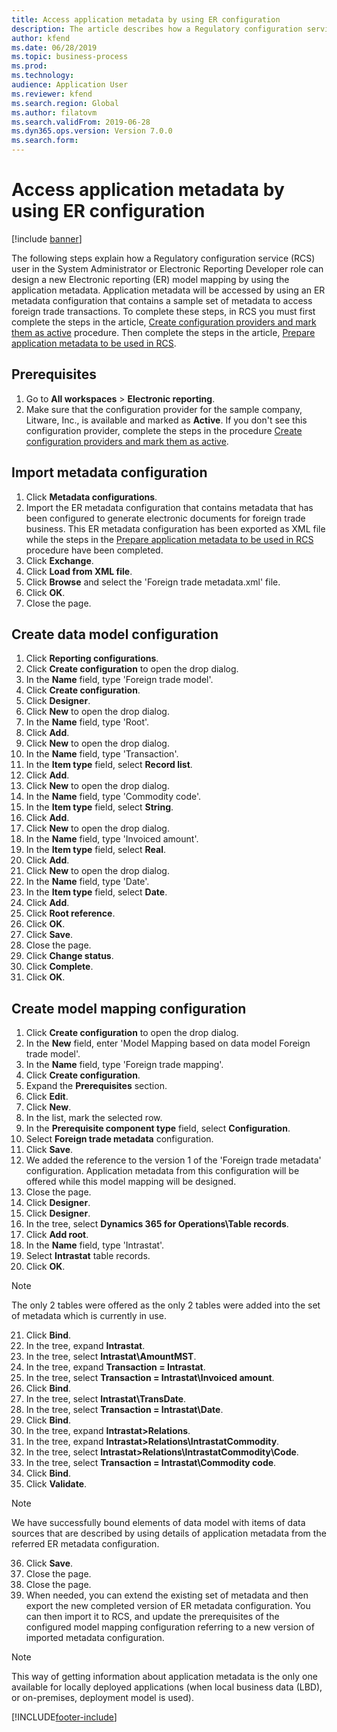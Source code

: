 ```yaml
---
title: Access application metadata by using ER configuration
description: The article describes how a Regulatory configuration service user can design a new Electronic reporting model mapping by using the metadata.
author: kfend
ms.date: 06/28/2019
ms.topic: business-process
ms.prod: 
ms.technology: 
audience: Application User
ms.reviewer: kfend
ms.search.region: Global
ms.author: filatovm
ms.search.validFrom: 2019-06-28
ms.dyn365.ops.version: Version 7.0.0
ms.search.form: 
---
```

# Access application metadata by using ER configuration

[!include [banner](../../includes/banner.md)]

The following steps explain how a Regulatory configuration service (RCS) user in the System Administrator or Electronic Reporting Developer role can design a new Electronic reporting (ER) model mapping by using the application metadata. Application metadata will be accessed by using an ER metadata configuration that contains a sample set of metadata to access foreign trade transactions. To complete these steps, in RCS you must first complete the steps in the article, [Create configuration providers and mark them as active](er-configuration-provider-mark-it-active-2016-11.md) procedure. Then complete the steps in the article, [Prepare application metadata to be used in RCS](prepare-application-metadata-rcs.md).

## Prerequisites
1. Go to **All workspaces** > **Electronic reporting**. 
2. Make sure that the configuration provider for the sample company, Litware, Inc., is available and marked as **Active**. If you don't see this configuration provider, complete the steps in the procedure [Create configuration providers and mark them as active](er-configuration-provider-mark-it-active-2016-11.md). 

## Import metadata configuration 
1. Click **Metadata configurations**. 
2. Import the ER metadata configuration that contains metadata that has been configured to generate electronic documents for foreign trade business. This ER metadata configuration has been exported as XML file while the steps in the [Prepare application metadata to be used in RCS](prepare-application-metadata-rcs.md) procedure have been completed. 
3. Click **Exchange**. 
4. Click **Load from XML file**. 
5. Click **Browse** and select the 'Foreign trade metadata.xml' file. 
6. Click **OK**. 
7. Close the page. 

## Create data model configuration
1. Click **Reporting configurations**. 
2. Click **Create configuration** to open the drop dialog. 
3. In the **Name** field, type 'Foreign trade model'. 
4. Click **Create configuration**. 
5. Click **Designer**. 
6. Click **New** to open the drop dialog. 
7. In the **Name** field, type 'Root'. 
8. Click **Add**. 
9. Click **New** to open the drop dialog. 
10.    In the **Name** field, type 'Transaction'. 
11.    In the **Item type** field, select **Record list**. 
12.    Click **Add**. 
13.    Click **New** to open the drop dialog. 
14.    In the **Name** field, type 'Commodity code'. 
15.    In the **Item type** field, select **String**. 
16.    Click **Add**. 
17.    Click **New** to open the drop dialog. 
18.    In the **Name** field, type 'Invoiced amount'. 
19.    In the **Item type** field, select **Real**. 
20.    Click **Add**. 
21.    Click **New** to open the drop dialog. 
22.    In the **Name** field, type 'Date'. 
23.    In the **Item type** field, select **Date**. 
24.    Click **Add**. 
25.    Click **Root reference**. 
26.    Click **OK**. 
27.    Click **Save**. 
28.    Close the page. 
29.    Click **Change status**. 
30.    Click **Complete**. 
31.    Click **OK**. 

## Create model mapping configuration 
1. Click **Create configuration** to open the drop dialog. 
2. In the **New** field, enter 'Model Mapping based on data model Foreign trade model'. 
3. In the **Name** field, type 'Foreign trade mapping'. 
4. Click **Create configuration**. 
5. Expand the **Prerequisites** section. 
6. Click **Edit**. 
7. Click **New**. 
8. In the list, mark the selected row. 
9. In the **Prerequisite component type** field, select **Configuration**. 
10.    Select **Foreign trade metadata** configuration. 
11.    Click **Save**. 
12.    We added the reference to the version 1 of the 'Foreign trade metadata' configuration. Application metadata from this configuration will be offered while this model mapping will be designed. 
13.    Close the page. 
14.    Click **Designer**. 
15.    Click **Designer**. 
16.    In the tree, select **Dynamics 365 for Operations\Table records**. 
17.    Click **Add root**. 
18.    In the **Name** field, type 'Intrastat'. 
19.    Select **Intrastat** table records. 
20.    Click **OK**. 

> [!NOTE]
> The only 2 tables were offered as the only 2 tables were added into the set of metadata which is currently in use. 

21.    Click **Bind**. 
22.    In the tree, expand **Intrastat**. 
23.    In the tree, select **Intrastat\AmountMST**. 
24.    In the tree, expand **Transaction = Intrastat**. 
25.    In the tree, select **Transaction = Intrastat\Invoiced amount**. 
26.    Click **Bind**. 
27.    In the tree, select **Intrastat\TransDate**. 
28.    In the tree, select **Transaction = Intrastat\Date**. 
29.    Click **Bind**. 
30.    In the tree, expand **Intrastat\>Relations**. 
31.    In the tree, expand **Intrastat\>Relations\IntrastatCommodity**. 
32.    In the tree, select **Intrastat\>Relations\IntrastatCommodity\Code**. 
33.    In the tree, select **Transaction = Intrastat\Commodity code**. 
34.    Click **Bind**. 
35.    Click **Validate**. 

> [!NOTE]
> We have successfully bound elements of data model with items of data sources that are described by using details of application metadata from the referred ER metadata configuration. 
36.    Click **Save**. 
37.    Close the page. 
38.    Close the page. 
39.    When needed, you can extend the existing set of metadata and then export the new completed version of ER metadata configuration. You can then import it to RCS, and update the prerequisites of the configured model mapping configuration referring to a new version of imported metadata configuration. 

> [!NOTE]
> This way of getting information about application metadata is the only one available for locally deployed applications (when local business data (LBD), or on-premises, deployment model is used).
        


[!INCLUDE[footer-include](../../../../includes/footer-banner.md)]
